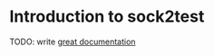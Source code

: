 # Introduction to sock2test

TODO: write [great documentation](http://jacobian.org/writing/what-to-write/)
